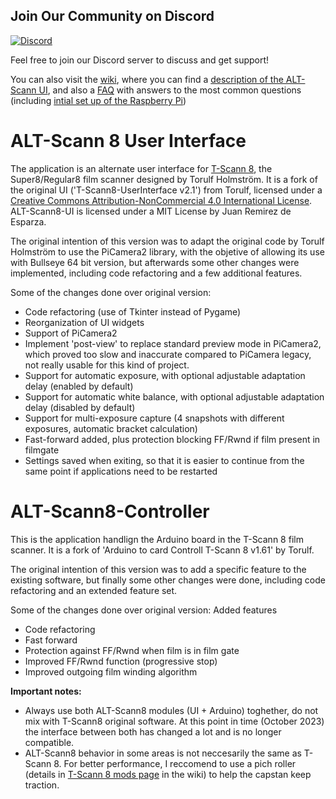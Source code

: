 ## Join Our Community on Discord

[![Discord](https://img.shields.io/badge/Join%20Discord-Chat%20Now-blue.svg)](https://discord.gg/r2UGkH7qg2)

Feel free to join our Discord server to discuss and get support!

You can also visit the [wiki](https://github.com/jareff-g/ALT-Scann8/wiki), where you can find a [description of the ALT-Scann UI](https://github.com/jareff-g/ALT-Scann8/wiki/ALT%E2%80%90Scann8:-Description-of-user-interface), and also a [FAQ](https://github.com/jareff-g/ALT-Scann8/wiki/Frequently-Asked-Questions) with answers to the most common questions (including [intial set up of the Raspberry Pi](https://github.com/jareff-g/ALT-Scann8/wiki/Frequently-Asked-Questions#question-1))

# ALT-Scann 8 User Interface

The application is an alternate user interface for [T-Scann 8](http://tscann8.torulf.com/index.html), the Super8/Regular8 film scanner designed by Torulf Holmström.  It is a fork of the original UI ('T-Scann8-UserInterface v2.1') from Torulf, licensed under a [Creative Commons Attribution-NonCommercial 4.0 International License](http://creativecommons.org/licenses/by-nc/4.0/). ALT-Scann8-UI is licensed under a MIT License by Juan Remirez de Esparza.

The original intention of this version was to adapt the original code by Torulf Holmström to use the PiCamera2 library, with the objetive of allowing its use with Bullseye 64 bit version, but afterwards some other changes were implemented, including code refactoring and a few additional features. 

Some of the changes done over original version:
- Code refactoring (use of Tkinter instead of Pygame)
- Reorganization of UI widgets
- Support of PiCamera2
- Implement 'post-view' to replace standard preview mode in PiCamera2, which proved too slow and inaccurate compared to PiCamera legacy, not really usable for this kind of project.
- Support for automatic exposure, with optional adjustable adaptation delay (enabled by default)
- Support for automatic white balance, with optional adjustable adaptation delay (disabled by default)
- Support for multi-exposure capture (4 snapshots with different exposures, automatic bracket calculation)
- Fast-forward added, plus protection blocking FF/Rwnd if film present in filmgate
- Settings saved when exiting, so that it is easier to continue from the same point if applications need to be restarted

# ALT-Scann8-Controller

This is the application handlign the Arduino board in the T-Scann 8 film scanner. It is a fork of 'Arduino to card Controll T-Scann 8 v1.61' by Torulf.

The original intention of this version was to add a specific feature to the existing software, but finally some other changes were done, including code refactoring and an extended feature set. 

Some of the changes done over original version:
Added features
- Code refactoring
- Fast forward
- Protection against FF/Rwnd when film is in film gate
- Improved FF/Rwnd function (progressive stop)
- Improved outgoing film winding algorithm

__Important notes:__ 
- Always use both ALT-Scann8 modules (UI + Arduino) toghether, do not mix with T-Scann8 original software. At this point in time (October 2023) the interface between both has changed a lot and is no longer compatible.
- ALT-Scann8 behavior in some areas is not neccesarily the same as T-Scann 8. For better performance, I reccomend to use a pich roller (details in [T-Scann 8 mods page](https://github.com/jareff-g/ALT-Scann8/wiki/T%E2%80%90Scann-8-mods) in the wiki) to help the capstan keep traction. 
